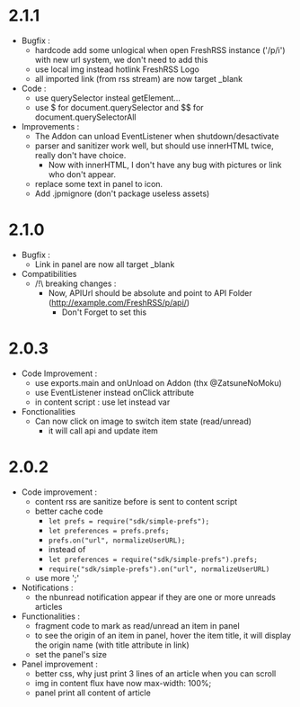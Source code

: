 # 2.1.1
- Bugfix :
    - hardcode add some unlogical when open FreshRSS instance ('/p/i') with new url system, we don't need to add this
    - use local img instead hotlink FreshRSS Logo
    - all imported link (from rss stream) are now target \_blank
- Code :
    - use querySelector insteal getElement...
    - use $ for document.querySelector and $$ for document.querySelectorAll
- Improvements :
    - The Addon can unload EventListener when shutdown/desactivate
    - parser and sanitizer work well, but should use innerHTML twice, really don't have choice.
        - Now with innerHTML, I don't have any bug with pictures or link who don't appear.
    - replace some text in panel to icon.
    - Add .jpmignore (don't package useless assets)

# 2.1.0
- Bugfix :
    - Link in panel are now all target \_blank
- Compatibilities
    - /!\\ breaking changes :
        - Now, APIUrl should be absolute and point to API Folder (http://example.com/FreshRSS/p/api/)
            - Don't Forget to set this

# 2.0.3
- Code Improvement :
    - use exports.main and onUnload on Addon (thx @ZatsuneNoMoku)
    - use EventListener instead onClick attribute
    - in content script : use let instead var
- Fonctionalities
    - Can now click on image to switch item state (read/unread)
        - it will call api and update item

# 2.0.2
- Code improvement :
    - content rss are sanitize before is sent to content script
    - better cache code
        - ```let prefs = require("sdk/simple-prefs");```
        - ```let preferences = prefs.prefs;```
        - ```prefs.on("url", normalizeUserURL);```
        - instead of
        - ```let preferences = require("sdk/simple-prefs").prefs;```
        - ```require("sdk/simple-prefs").on("url", normalizeUserURL)```
    - use more ';'
- Notifications :
    - the nbunread notification appear if they are one or more unreads articles
- Functionalities :
    - fragment code to mark as read/unread an item in panel
    - to see the origin of an item in panel, hover the item title, it will display the origin name (with title attribute in link)
    - set the panel's size
- Panel improvement :
    - better css, why just print 3 lines of an article when you can scroll
    - img in content flux have now max-width: 100%;
    - panel print all content of article
